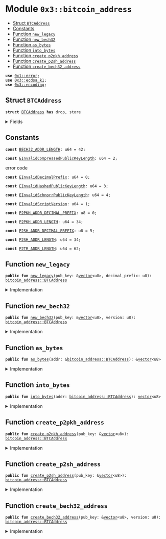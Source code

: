 
<a name="0x3_bitcoin_address"></a>

# Module `0x3::bitcoin_address`



-  [Struct `BTCAddress`](#0x3_bitcoin_address_BTCAddress)
-  [Constants](#@Constants_0)
-  [Function `new_legacy`](#0x3_bitcoin_address_new_legacy)
-  [Function `new_bech32`](#0x3_bitcoin_address_new_bech32)
-  [Function `as_bytes`](#0x3_bitcoin_address_as_bytes)
-  [Function `into_bytes`](#0x3_bitcoin_address_into_bytes)
-  [Function `create_p2pkh_address`](#0x3_bitcoin_address_create_p2pkh_address)
-  [Function `create_p2sh_address`](#0x3_bitcoin_address_create_p2sh_address)
-  [Function `create_bech32_address`](#0x3_bitcoin_address_create_bech32_address)


<pre><code><b>use</b> <a href="">0x1::error</a>;
<b>use</b> <a href="ecdsa_k1.md#0x3_ecdsa_k1">0x3::ecdsa_k1</a>;
<b>use</b> <a href="encoding.md#0x3_encoding">0x3::encoding</a>;
</code></pre>



<a name="0x3_bitcoin_address_BTCAddress"></a>

## Struct `BTCAddress`



<pre><code><b>struct</b> <a href="bitcoin_address.md#0x3_bitcoin_address_BTCAddress">BTCAddress</a> <b>has</b> drop, store
</code></pre>



<details>
<summary>Fields</summary>


<dl>
<dt>
<code>bytes: <a href="">vector</a>&lt;u8&gt;</code>
</dt>
<dd>

</dd>
</dl>


</details>

<a name="@Constants_0"></a>

## Constants


<a name="0x3_bitcoin_address_BECH32_ADDR_LENGTH"></a>



<pre><code><b>const</b> <a href="bitcoin_address.md#0x3_bitcoin_address_BECH32_ADDR_LENGTH">BECH32_ADDR_LENGTH</a>: u64 = 42;
</code></pre>



<a name="0x3_bitcoin_address_EInvalidCompressedPublicKeyLength"></a>



<pre><code><b>const</b> <a href="bitcoin_address.md#0x3_bitcoin_address_EInvalidCompressedPublicKeyLength">EInvalidCompressedPublicKeyLength</a>: u64 = 2;
</code></pre>



<a name="0x3_bitcoin_address_EInvalidDecimalPrefix"></a>

error code


<pre><code><b>const</b> <a href="bitcoin_address.md#0x3_bitcoin_address_EInvalidDecimalPrefix">EInvalidDecimalPrefix</a>: u64 = 0;
</code></pre>



<a name="0x3_bitcoin_address_EInvalidHashedPublicKeyLength"></a>



<pre><code><b>const</b> <a href="bitcoin_address.md#0x3_bitcoin_address_EInvalidHashedPublicKeyLength">EInvalidHashedPublicKeyLength</a>: u64 = 3;
</code></pre>



<a name="0x3_bitcoin_address_EInvalidSchnorrPublicKeyLength"></a>



<pre><code><b>const</b> <a href="bitcoin_address.md#0x3_bitcoin_address_EInvalidSchnorrPublicKeyLength">EInvalidSchnorrPublicKeyLength</a>: u64 = 4;
</code></pre>



<a name="0x3_bitcoin_address_EInvalidScriptVersion"></a>



<pre><code><b>const</b> <a href="bitcoin_address.md#0x3_bitcoin_address_EInvalidScriptVersion">EInvalidScriptVersion</a>: u64 = 1;
</code></pre>



<a name="0x3_bitcoin_address_P2PKH_ADDR_DECIMAL_PREFIX"></a>



<pre><code><b>const</b> <a href="bitcoin_address.md#0x3_bitcoin_address_P2PKH_ADDR_DECIMAL_PREFIX">P2PKH_ADDR_DECIMAL_PREFIX</a>: u8 = 0;
</code></pre>



<a name="0x3_bitcoin_address_P2PKH_ADDR_LENGTH"></a>



<pre><code><b>const</b> <a href="bitcoin_address.md#0x3_bitcoin_address_P2PKH_ADDR_LENGTH">P2PKH_ADDR_LENGTH</a>: u64 = 34;
</code></pre>



<a name="0x3_bitcoin_address_P2SH_ADDR_DECIMAL_PREFIX"></a>



<pre><code><b>const</b> <a href="bitcoin_address.md#0x3_bitcoin_address_P2SH_ADDR_DECIMAL_PREFIX">P2SH_ADDR_DECIMAL_PREFIX</a>: u8 = 5;
</code></pre>



<a name="0x3_bitcoin_address_P2SH_ADDR_LENGTH"></a>



<pre><code><b>const</b> <a href="bitcoin_address.md#0x3_bitcoin_address_P2SH_ADDR_LENGTH">P2SH_ADDR_LENGTH</a>: u64 = 34;
</code></pre>



<a name="0x3_bitcoin_address_P2TR_ADDR_LENGTH"></a>



<pre><code><b>const</b> <a href="bitcoin_address.md#0x3_bitcoin_address_P2TR_ADDR_LENGTH">P2TR_ADDR_LENGTH</a>: u64 = 62;
</code></pre>



<a name="0x3_bitcoin_address_new_legacy"></a>

## Function `new_legacy`



<pre><code><b>public</b> <b>fun</b> <a href="bitcoin_address.md#0x3_bitcoin_address_new_legacy">new_legacy</a>(pub_key: &<a href="">vector</a>&lt;u8&gt;, decimal_prefix: u8): <a href="bitcoin_address.md#0x3_bitcoin_address_BTCAddress">bitcoin_address::BTCAddress</a>
</code></pre>



<details>
<summary>Implementation</summary>


<pre><code><b>public</b> <b>fun</b> <a href="bitcoin_address.md#0x3_bitcoin_address_new_legacy">new_legacy</a>(pub_key: &<a href="">vector</a>&lt;u8&gt;, decimal_prefix: u8): <a href="bitcoin_address.md#0x3_bitcoin_address_BTCAddress">BTCAddress</a> {
    // Check the decimal_prefix, i.e. <b>address</b> type
    <b>assert</b>!(
        decimal_prefix == <a href="bitcoin_address.md#0x3_bitcoin_address_P2PKH_ADDR_DECIMAL_PREFIX">P2PKH_ADDR_DECIMAL_PREFIX</a>
        || decimal_prefix == <a href="bitcoin_address.md#0x3_bitcoin_address_P2SH_ADDR_DECIMAL_PREFIX">P2SH_ADDR_DECIMAL_PREFIX</a>,
        <a href="_invalid_argument">error::invalid_argument</a>(<a href="bitcoin_address.md#0x3_bitcoin_address_EInvalidDecimalPrefix">EInvalidDecimalPrefix</a>)
    );
    // Check the <b>public</b> key length
    <b>assert</b>!(
        <a href="_length">vector::length</a>(pub_key) == <a href="ecdsa_k1.md#0x3_ecdsa_k1_public_key_length">ecdsa_k1::public_key_length</a>(),
        <a href="_invalid_argument">error::invalid_argument</a>(<a href="bitcoin_address.md#0x3_bitcoin_address_EInvalidCompressedPublicKeyLength">EInvalidCompressedPublicKeyLength</a>)
    );
    // Perform <b>address</b> creation
    <b>let</b> <a href="bitcoin_address.md#0x3_bitcoin_address">bitcoin_address</a> = <b>if</b> (decimal_prefix == <a href="bitcoin_address.md#0x3_bitcoin_address_P2PKH_ADDR_DECIMAL_PREFIX">P2PKH_ADDR_DECIMAL_PREFIX</a>) { // P2PKH <b>address</b>
        <a href="bitcoin_address.md#0x3_bitcoin_address_create_p2pkh_address">create_p2pkh_address</a>(pub_key)
    } <b>else</b> <b>if</b> (decimal_prefix == <a href="bitcoin_address.md#0x3_bitcoin_address_P2SH_ADDR_DECIMAL_PREFIX">P2SH_ADDR_DECIMAL_PREFIX</a>) { // P2SH <b>address</b>
        <a href="bitcoin_address.md#0x3_bitcoin_address_create_p2sh_address">create_p2sh_address</a>(pub_key)
    } <b>else</b> {
        <a href="bitcoin_address.md#0x3_bitcoin_address_BTCAddress">BTCAddress</a> {
            bytes: <a href="_empty">vector::empty</a>&lt;u8&gt;()
        }
    };

    <a href="bitcoin_address.md#0x3_bitcoin_address">bitcoin_address</a>
}
</code></pre>



</details>

<a name="0x3_bitcoin_address_new_bech32"></a>

## Function `new_bech32`



<pre><code><b>public</b> <b>fun</b> <a href="bitcoin_address.md#0x3_bitcoin_address_new_bech32">new_bech32</a>(pub_key: &<a href="">vector</a>&lt;u8&gt;, version: u8): <a href="bitcoin_address.md#0x3_bitcoin_address_BTCAddress">bitcoin_address::BTCAddress</a>
</code></pre>



<details>
<summary>Implementation</summary>


<pre><code><b>public</b> <b>fun</b> <a href="bitcoin_address.md#0x3_bitcoin_address_new_bech32">new_bech32</a>(pub_key: &<a href="">vector</a>&lt;u8&gt;, version: u8): <a href="bitcoin_address.md#0x3_bitcoin_address_BTCAddress">BTCAddress</a> {
    // Check the <b>script</b> version
    <b>assert</b>!(
        version &lt;= 16,
        <a href="_invalid_argument">error::invalid_argument</a>(<a href="bitcoin_address.md#0x3_bitcoin_address_EInvalidScriptVersion">EInvalidScriptVersion</a>)
    );
    // Check the <b>script</b> version and the <b>public</b> key relationship
    <b>if</b> (version == 0) {
        <b>assert</b>!(
            <a href="_length">vector::length</a>(pub_key) == 20 || <a href="_length">vector::length</a>(pub_key) == 32,
            <a href="_invalid_argument">error::invalid_argument</a>(<a href="bitcoin_address.md#0x3_bitcoin_address_EInvalidHashedPublicKeyLength">EInvalidHashedPublicKeyLength</a>)
        );
    };
    <b>if</b> (version == 1) {
        <b>assert</b>!(
            <a href="_length">vector::length</a>(pub_key) == 32,
            <a href="_invalid_argument">error::invalid_argument</a>(<a href="bitcoin_address.md#0x3_bitcoin_address_EInvalidSchnorrPublicKeyLength">EInvalidSchnorrPublicKeyLength</a>)
        );
    };
    // This will create Segwit Bech32 or Taproot Bech32m addresses depending on the <b>public</b> key length and the <b>script</b> version
    <b>let</b> <a href="bitcoin_address.md#0x3_bitcoin_address">bitcoin_address</a> = <a href="bitcoin_address.md#0x3_bitcoin_address_create_bech32_address">create_bech32_address</a>(pub_key, version);

    <a href="bitcoin_address.md#0x3_bitcoin_address">bitcoin_address</a>
}
</code></pre>



</details>

<a name="0x3_bitcoin_address_as_bytes"></a>

## Function `as_bytes`



<pre><code><b>public</b> <b>fun</b> <a href="bitcoin_address.md#0x3_bitcoin_address_as_bytes">as_bytes</a>(addr: &<a href="bitcoin_address.md#0x3_bitcoin_address_BTCAddress">bitcoin_address::BTCAddress</a>): &<a href="">vector</a>&lt;u8&gt;
</code></pre>



<details>
<summary>Implementation</summary>


<pre><code><b>public</b> <b>fun</b> <a href="bitcoin_address.md#0x3_bitcoin_address_as_bytes">as_bytes</a>(addr: &<a href="bitcoin_address.md#0x3_bitcoin_address_BTCAddress">BTCAddress</a>): &<a href="">vector</a>&lt;u8&gt; {
    &addr.bytes
}
</code></pre>



</details>

<a name="0x3_bitcoin_address_into_bytes"></a>

## Function `into_bytes`



<pre><code><b>public</b> <b>fun</b> <a href="bitcoin_address.md#0x3_bitcoin_address_into_bytes">into_bytes</a>(addr: <a href="bitcoin_address.md#0x3_bitcoin_address_BTCAddress">bitcoin_address::BTCAddress</a>): <a href="">vector</a>&lt;u8&gt;
</code></pre>



<details>
<summary>Implementation</summary>


<pre><code><b>public</b> <b>fun</b> <a href="bitcoin_address.md#0x3_bitcoin_address_into_bytes">into_bytes</a>(addr: <a href="bitcoin_address.md#0x3_bitcoin_address_BTCAddress">BTCAddress</a>): <a href="">vector</a>&lt;u8&gt; {
    <b>let</b> <a href="bitcoin_address.md#0x3_bitcoin_address_BTCAddress">BTCAddress</a> { bytes } = addr;
    bytes
}
</code></pre>



</details>

<a name="0x3_bitcoin_address_create_p2pkh_address"></a>

## Function `create_p2pkh_address`



<pre><code><b>public</b> <b>fun</b> <a href="bitcoin_address.md#0x3_bitcoin_address_create_p2pkh_address">create_p2pkh_address</a>(pub_key: &<a href="">vector</a>&lt;u8&gt;): <a href="bitcoin_address.md#0x3_bitcoin_address_BTCAddress">bitcoin_address::BTCAddress</a>
</code></pre>



<details>
<summary>Implementation</summary>


<pre><code><b>public</b> <b>fun</b> <a href="bitcoin_address.md#0x3_bitcoin_address_create_p2pkh_address">create_p2pkh_address</a>(pub_key: &<a href="">vector</a>&lt;u8&gt;): <a href="bitcoin_address.md#0x3_bitcoin_address_BTCAddress">BTCAddress</a> {
    <b>let</b> address_bytes = <a href="encoding.md#0x3_encoding_p2pkh">encoding::p2pkh</a>(pub_key);

    <a href="bitcoin_address.md#0x3_bitcoin_address_BTCAddress">BTCAddress</a> {
        bytes: address_bytes
    }
}
</code></pre>



</details>

<a name="0x3_bitcoin_address_create_p2sh_address"></a>

## Function `create_p2sh_address`



<pre><code><b>public</b> <b>fun</b> <a href="bitcoin_address.md#0x3_bitcoin_address_create_p2sh_address">create_p2sh_address</a>(pub_key: &<a href="">vector</a>&lt;u8&gt;): <a href="bitcoin_address.md#0x3_bitcoin_address_BTCAddress">bitcoin_address::BTCAddress</a>
</code></pre>



<details>
<summary>Implementation</summary>


<pre><code><b>public</b> <b>fun</b> <a href="bitcoin_address.md#0x3_bitcoin_address_create_p2sh_address">create_p2sh_address</a>(pub_key: &<a href="">vector</a>&lt;u8&gt;): <a href="bitcoin_address.md#0x3_bitcoin_address_BTCAddress">BTCAddress</a> {
    <b>let</b> address_bytes = <a href="encoding.md#0x3_encoding_p2sh">encoding::p2sh</a>(pub_key);

    <a href="bitcoin_address.md#0x3_bitcoin_address_BTCAddress">BTCAddress</a> {
        bytes: address_bytes
    }
}
</code></pre>



</details>

<a name="0x3_bitcoin_address_create_bech32_address"></a>

## Function `create_bech32_address`



<pre><code><b>public</b> <b>fun</b> <a href="bitcoin_address.md#0x3_bitcoin_address_create_bech32_address">create_bech32_address</a>(pub_key: &<a href="">vector</a>&lt;u8&gt;, version: u8): <a href="bitcoin_address.md#0x3_bitcoin_address_BTCAddress">bitcoin_address::BTCAddress</a>
</code></pre>



<details>
<summary>Implementation</summary>


<pre><code><b>public</b> <b>fun</b> <a href="bitcoin_address.md#0x3_bitcoin_address_create_bech32_address">create_bech32_address</a>(pub_key: &<a href="">vector</a>&lt;u8&gt;, version: u8): <a href="bitcoin_address.md#0x3_bitcoin_address_BTCAddress">BTCAddress</a> {
    <b>let</b> address_bytes = <a href="encoding.md#0x3_encoding_bech32">encoding::bech32</a>(pub_key, version);

    <a href="bitcoin_address.md#0x3_bitcoin_address_BTCAddress">BTCAddress</a> {
        bytes: address_bytes
    }
}
</code></pre>



</details>
